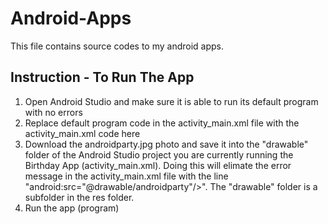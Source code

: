 # Android-Apps
This file contains source codes to my android apps.

## Instruction - To Run The App
1. Open Android Studio and make sure it is able to run its default program with no errors<br>
2. Replace default program code in the activity_main.xml file with the activity_main.xml code here<br>
3. Download the androidparty.jpg photo and save it into the "drawable" folder of the Android Studio project you are currently running the Birthday App (activity_main.xml). Doing this will elimate the error message in the activity_main.xml file with the line "android:src="@drawable/androidparty"/>". The "drawable" folder is a subfolder in the res folder.<br>
4. Run the app (program)<br>
